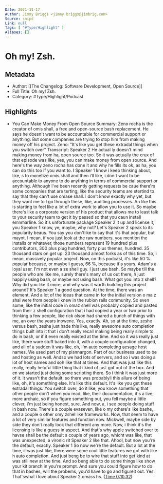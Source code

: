 ```yaml
---
Date: 2021-11-17
Author: Jimmy Briggs <jimmy.briggs@jimbrig.com>
Source: snipd
Link: null
Tags: [ "#Type/Highlight" ]
Aliases: []
---
```

# Oh my! Zsh.

## Metadata
- Author: [[The Changelog: Software Development, Open Source]]
- Full Title: Oh my! Zsh.
- Category: #Type/Highlight/Podcast

## Highlights
- You Can Make Money From Open Source
  Summary:
  Zeno rocha is the creator of omis shall, a free and open-source bash replacement. He says he doesn't want to be accountable for commercial support or anything. But some companies are trying to stop him from making money off his project. Zeno: "It's like you get these extradal things when you switch over"
  Transcript:
  Speaker 2
  He actual ly doesn't mind making money from ha, open source too. So it was actually the crux of that episode was like, yes, you can make money from open source. And here's the way zeno rocha has done it and why he fills its ok, as ha, you can do this too if you want to. I
  Speaker 1
  know i keep thinking about, like, s to monetize omis shall and then i'll like, i don't want to be accountable to anyone to do anything in terms of commercial support or anything. Although i've been recently getting requests be caue there'rs some companies that are terting, like the security teams are stertind to say that they can't use omase shall. I don't know exactly why yet, but they want me to l go through these, like, auditing processes. An like this is starting to feel like a lot of extra work to allow you to use it. So maybe there's like a corporate version of his product that allows me to least talk to your security team to get it by passed so that you caun install emnmarline. So it's unfortunate package
  Speaker 2
  it up and license it, you
  Speaker 1
  know, ye, maybe, why not? Let's
  Speaker 2
  speak to its popularity beaus. You say you don'tlike to say that it's that popular, but maynt. I mean, if you just look at the raw numbers, you mention the installs or whatever, those numbers represent 19 hundred plus contributors, 300 plus plug hundred, forty plus themes, hundred. 35 thousand stars on get up. 23 thousand almost forks as of this time. So, i mean, massively popular project. Now, on this podcast, it's like 50 % popular because, or maybe i guess, 66 %, because it's yours. Adam's a loyal user. I'm not even a ze shell guy. I just use bash. So maybe till the people who are like me, surely there's many of us out there, h just happily using bash, or maybe not using bash. What got you into z shell? Why did you like it more, and why was it worth building this project around? It's
  Speaker 1
  a good question. At the time, there was an element. And a lot of the ideas that came in for the initial version o ma z shal were from people i knew in the rubion rails community. So even some, like the initial code in omaz shell was probably copied and pasted from their z shell configuration that i had copied a year or two prior to thinking a few people, like rick olson had shared a bunch of things with me, an over the years inowene. Yes, exactly. Ah, so at the time, zeshe versus bash, zesha just hade this like, really awesome auto completion things built into it that i don't really recall making being really simple to do in bash, or if it even really existed at the time. And so it was really just like, there ware stuff baked into it, with a couple configuration changed, and all of a sudden it was like, oh, i'm auto completing aesage host names. We used part of my plannargon. Part of our business used to be and hosting as well. Andso we had lots of servers, and so i was doing a lot of host names and soh like that at times. And that was just like this really, really helpful little thing that i kind of just got out of the box. And en we started just doing some scripting there. So i think it was just more of it. It wasn't the default, so there was probablyli this allure of being like, oh, it's something else. It's like this default. It's like you get these extradal things. You switch over, do it like, you know something that other people don't when you read, like, their documentation, it's a live, more archaic, so if you figure something out, you fell maybe a little clever, i'm just being honest, sure. And now, a, i see people doing stuff in bash now. There's a couple evaseven, like o my othere's like bashe, and a couple o other omy zshel like frameworks. Now, that seem to have a lot of very similar features and function now. Mickwell, maybe side by side they don't really look that different any more. Now, i think it's the licensing is like a guess in aspect. And that's why apple switched over to havse shall be the default a couple of years ago, whicht was like, that was unexpected, a vironic rit
  Speaker 2
  like that. Ahool, but now you're the default, exactly.
  Speaker 1
  So now we're the default. But a lot at the time, it was just like, there were some cool little features we got with like h auto completion. And just beng be to wire that stuff into get kind at was still new at the time. And so beng able to do some things like show your kit branch in you're prompt. And sure you could figure how to do that in bashes, will the probems, you'd have to go and figureit out. Yes. That'swhat i love about
  Speaker 2
  omass hs. ([Time 0:10:32](https://share.snipd.com/snip/f7592a3d-08d4-42e8-8bbb-64c1a17a1c6b))
